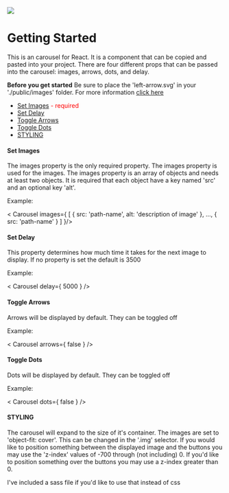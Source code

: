 <img src='./carousel.gif'/>
<h1>Getting Started</h1>
<p>This is an carousel for React. It is a component that can be copied and pasted into your project. There are four different props that can be passed into the carousel: images, arrows, dots, and delay.</p>
<b>Before you get started</b>
Be sure to place the 'left-arrow.svg' in your './public/images' folder. For more information <a href='#style-arrows'>click here</a>
<ul>
  <li><a href='#images'>Set Images</a> <span style='color:red'>- required</span></li>
  <li><a href='#delay'>Set Delay</a></li>
  <li><a href='#arrows'>Toggle Arrows</a></li>
  <li><a href='#dots'>Toggle Dots</a></li>
  <li><a href='#style'>STYLING</a></li>
</ul>

<h4 id='images'>Set Images</h4>
<p>The images property is the only required property. The images property is used for the images. The images property is an array of objects and needs at least two objects. It is required that each object have a key named 'src' and an optional key 'alt'.</p>
<p>Example:</p>
<p>&#60; Carousel images={ [ { src: 'path-name', alt: 'description of image' }, ..., { src: 'path-name' } ] }/></p>

<h4 id='delay'>Set Delay</h4>
<p>This property determines how much time it takes for the next image to display. If no property is set the default is 3500</p>
<p>Example:</p> 
<p>&#60; Carousel delay={ 5000 } /></p>

<h4 id='arrows'>Toggle Arrows</h4>
<p>Arrows will be displayed by default. They can be toggled off</p>
<p>Example:</p> 
<p>&#60; Carousel arrows={ false } /></p>

<h4 id='dots'>Toggle Dots</h4>
<p>Dots will be displayed by default. They can be toggled off</p>
<p>Example:</p> 
<p>&#60; Carousel dots={ false } /></p>

<h4 id='style'>STYLING</h4>
<p>The carousel will expand to the size of it's container. The images are set to 'object-fit: cover'. This can be changed in the '.img' selector. If you would like to position something between the displayed image and the buttons you may use the 'z-index' values of -700 through (not including) 0. If you'd like to position something over the buttons you may use a z-index greater than 0.</p>
<p>I've included a sass file if you'd like to use that instead of css</p>